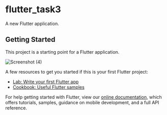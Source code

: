 # flutter_task3

A new Flutter application.

## Getting Started

This project is a starting point for a Flutter application.

![Screenshot (4)](https://user-images.githubusercontent.com/52267345/129451641-8c3e7270-aff9-4d01-aa87-089579b7837d.png)


A few resources to get you started if this is your first Flutter project:

- [Lab: Write your first Flutter app](https://flutter.dev/docs/get-started/codelab)
- [Cookbook: Useful Flutter samples](https://flutter.dev/docs/cookbook)

For help getting started with Flutter, view our
[online documentation](https://flutter.dev/docs), which offers tutorials,
samples, guidance on mobile development, and a full API reference.
